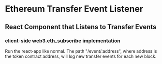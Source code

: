 # Ethereum Transfer Event Listener
## React Component that Listens to Transfer Events
### client-side web3.eth_subscribe implementation

Run the react-app like normal. 
The path "/event/:address", where address is the token contract address, will log new transfer events for each new block.